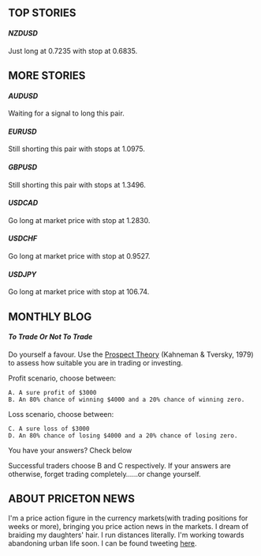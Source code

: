 ## **TOP STORIES**

#### _NZDUSD_
Just long at 0.7235 with stop at 0.6835.

## **MORE STORIES**

#### _AUDUSD_
Waiting for a signal to long this pair.

#### _EURUSD_
Still shorting this pair with stops at 1.0975.

#### _GBPUSD_
Still shorting this pair with stops at 1.3496.

#### _USDCAD_
Go long at market price with stop at 1.2830.

#### _USDCHF_
Go long at market price with stop at 0.9527.

#### _USDJPY_
Go long at market price with stop at 106.74.

## **MONTHLY BLOG**

#### _To Trade Or Not To Trade_
Do yourself a favour. Use the [Prospect Theory](http://www.econport.org/econport/request?page=man_ru_advanced_prospect) (Kahneman & Tversky, 1979) to assess how suitable you are in trading or investing.

Profit scenario, choose between:

    A. A sure profit of $3000
    B. An 80% chance of winning $4000 and a 20% chance of winning zero.

Loss scenario, choose between:

    C. A sure loss of $3000
    D. An 80% chance of losing $4000 and a 20% chance of losing zero.

You have your answers? Check below


Successful traders choose B and C respectively. If your answers are otherwise, forget trading completely……or change yourself.

## **ABOUT PRICETON NEWS**

I'm a price action figure in the currency markets(with trading positions for weeks or more), bringing you price action news in the markets. I dream of braiding my daughters' hair. I run distances literally. I'm working towards abandoning urban life soon. I can be found tweeting [here](https://twitter.com/mrfrancistan).
